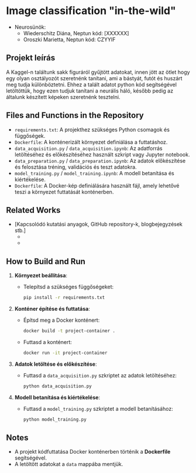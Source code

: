 # Image classification "in-the-wild" 

- Neurosünök:
  - Wiederschitz Diána, Neptun kód: [XXXXXX]
  - Oroszki Marietta, Neptun kód: CZYYIF

## Projekt leírás
A Kaggel-n találtunk sakk figuráról gyűjtött adatokat, innen jött az ötlet hogy egy olyan osztályozót szeretnénk tanítani, ami a bástyát, futót és huszárt meg tudja különböztetni. Ehhez a talált adatot python kód segítségével letöltöttük, hogy ezen tudjuk tanítani a neurális háló, később pedig az általunk készített képeken szeretnénk tesztelni.


## Files and Functions in the Repository
- `requirements.txt`: A projekthez szükséges Python csomagok és függőségek.
- `Dockerfile`: A konténerizált környezet definiálása a futtatáshoz.
- `data_acquisition.py` / `data_acquisition.ipynb`: Az adatforrás letöltéséhez és előkészítéséhez használt szkript vagy Jupyter notebook.
- `data_preparation.py` / `data_preparation.ipynb`: Az adatok előkészítése és felosztása tréning, validációs és teszt adatokra.
- `model_training.py` / `model_training.ipynb`: A modell betanítása és kiértékelése.
- `Dockerfile`: A Docker-kép definiálására használt fájl, amely lehetővé teszi a környezet futtatását konténerben.

## Related Works
- [Kapcsolódó kutatási anyagok, GitHub repository-k, blogbejegyzések stb.]
  - [Papír 1]: [link]
  - [GitHub repo]: [link]

## How to Build and Run
1. **Környezet beállítása**:
   - Telepítsd a szükséges függőségeket: 
     ```bash
     pip install -r requirements.txt
     ```

2. **Konténer építése és futtatása**:
   - Építsd meg a Docker konténert:
     ```bash
     docker build -t project-container .
     ```
   - Futtasd a konténert:
     ```bash
     docker run -it project-container
     ```

3. **Adatok letöltése és előkészítése**:
   - Futtasd a `data_acquisition.py` szkriptet az adatok letöltéséhez:
     ```bash
     python data_acquisition.py
     ```

4. **Modell betanítása és kiértékelése**:
   - Futtasd a `model_training.py` szkriptet a modell betanításához:
     ```bash
     python model_training.py
     ```

## Notes
- A projekt kódfuttatása Docker konténerben történik a **Dockerfile** segítségével.
- A letöltött adatokat a `data` mappába mentjük.
